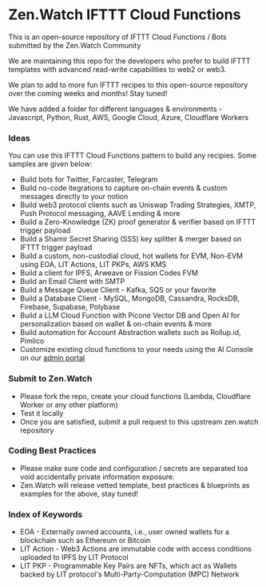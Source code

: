 # Zen.Watch IFTTT Cloud Functions
This is an open-source repository of IFTTT Cloud Functions / Bots submitted by the Zen.Watch Community

We are maintaining this repo for the developers who prefer to build IFTTT templates with advanced read-write capabilities to web2 or web3.

We plan to add to more fun IFTTT recipes to this open-source repository over the coming weeks and months! Stay tuned!

We have added a folder for different languages & environments - Javascript, Python, Rust, AWS, Google Cloud, Azure, Cloudflare Workers

### Ideas
You can use this IFTTT Cloud Functions pattern to build any recipies. Some samples are given below: 
- Build bots for Twitter, Farcaster, Telegram
- Build no-code itegrations to capture on-chain events & custom messages directly to your notion
- Build web3 protocol clients such as Uniswap Trading Strategies, XMTP, Push Protocol messaging, AAVE Lending & more
- Build a Zero-Knowledge (ZK) proof generator & verifier based on IFTTT trigger payload
- Build a Shamir Secret Sharing (SSS) key splitter & merger based on IFTTT trigger payload
- Build a custom, non-custodial cloud, hot wallets for EVM, Non-EVM using EOA, LIT Actions, LIT PKPs, AWS KMS
- Build a client for IPFS, Arweave or Fission Codes FVM
- Build an Email Client with SMTP 
- Build a Message Queue Client - Kafka, SQS or your favorite
- Build a Database Client - MySQL, MongoDB, Cassandra, RocksDB, Firebase, Supabase, Polybase 
- Build a LLM Cloud Function with Picone Vector DB and Open AI for personalization based on wallet & on-chain events & more
- Build automation for Account Abstraction wallets such as Rollup.id, Pimlico
- Customize existing cloud functions to your needs using the AI Console on our [admin portal](https://admin.zen.watch)

### Submit to Zen.Watch
- Please fork the repo, create your cloud functions (Lambda, Cloudflare Worker or any other platform)
- Test it locally
- Once you are satisfied, submit a pull request to this upstream zen.watch repository

### Coding Best Practices
- Please make sure code and configuration / secrets are separated toa void accidentally private information exposure. 
- Zen.Watch will release vetted template, best practices & blueprints as examples for the above, stay tuned!

### Index of Keywords
- EOA - Externally owned accounts, i.e., user owned wallets for a blockchain such as Ethereum or Bitcoin
- LIT Action - Web3 Actions are immutable code with access conditions uploaded to IPFS by LIT Protocol
- LIT PKP - Programmable Key Pairs are NFTs, which act as Wallets backed by LIT protocol's Multi-Party-Computation (MPC) Network

